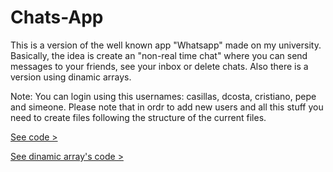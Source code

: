 Chats-App
=========

This is a version of the well known app "Whatsapp" made on my university. Basically, the idea is create an "non-real time chat" where you can send messages to your friends, see your inbox or delete chats.  Also there is a version using dinamic arrays.

Note: You can login using this usernames: casillas, dcosta, cristiano, pepe and simeone. Please note that in ordr to add new users and all this stuff you need to create files following the structure of the current files.

<a href="code/">See code ></a>

<a href="codeDinamic/">See dinamic array's code ></a>
